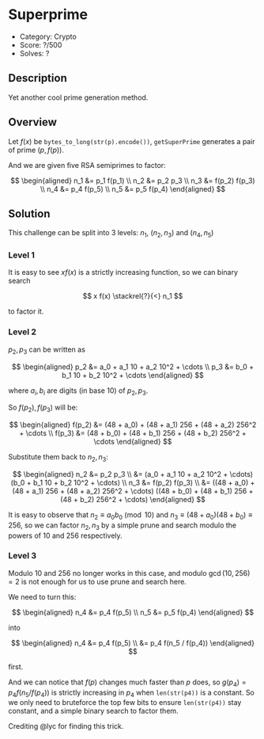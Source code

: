 # Superprime

* Category: Crypto
* Score: ?/500
* Solves: ?

## Description

Yet another cool prime generation method.

## Overview

Let $f(x)$ be `bytes_to_long(str(p).encode())`, `getSuperPrime` generates a pair of prime $(p, f(p))$.

And we are given five RSA semiprimes to factor:

$$
\begin{aligned}
n_1 &= p_1 f(p_1) \\
n_2 &= p_2 p_3 \\
n_3 &= f(p_2) f(p_3) \\
n_4 &= p_4 f(p_5) \\
n_5 &= p_5 f(p_4)
\end{aligned}
$$

## Solution

This challenge can be split into 3 levels: $n_1$, $(n_2, n_3)$ and $(n_4, n_5)$

### Level 1

It is easy to see $x f(x)$ is a strictly increasing function, so we can binary search

$$
x f(x) \stackrel{?}{<} n_1
$$

to factor it.

### Level 2

$p_2, p_3$ can be written as

$$
\begin{aligned}
p_2 &= a_0 + a_1 10 + a_2 10^2 + \cdots \\
p_3 &= b_0 + b_1 10 + b_2 10^2 + \cdots
\end{aligned}
$$

where $a_i, b_i$ are digits (in base 10) of $p_2, p_3$.

So $f(p_2), f(p_3)$ will be:

$$
\begin{aligned}
f(p_2) &= (48 + a_0) + (48 + a_1) 256 + (48 + a_2) 256^2 + \cdots \\
f(p_3) &= (48 + b_0) + (48 + b_1) 256 + (48 + b_2) 256^2 + \cdots
\end{aligned}
$$

Substitute them back to $n_2, n_3$:

$$
\begin{aligned}
n_2 &= p_2 p_3 \\
    &= (a_0 + a_1 10 + a_2 10^2 + \cdots) (b_0 + b_1 10 + b_2 10^2 + \cdots) \\
n_3 &= f(p_2) f(p_3) \\
    &= ((48 + a_0) + (48 + a_1) 256 + (48 + a_2) 256^2 + \cdots) ((48 + b_0) + (48 + b_1) 256 + (48 + b_2) 256^2 + \cdots)
\end{aligned}
$$

It is easy to observe that $n_2 \equiv a_0 b_0 \pmod{10}$ and $n_3 \equiv (48+a_0) (48+b_0) \equiv{256}$, so we can factor $n_2, n_3$ by a simple prune and search modulo the powers of $10$ and $256$ respectively.

### Level 3

Modulo $10$ and $256$ no longer works in this case, and modulo $\gcd(10, 256) = 2$ is not enough for us to use prune and search here.

We need to turn this:

$$
\begin{aligned}
n_4 &= p_4 f(p_5) \\
n_5 &= p_5 f(p_4)
\end{aligned}
$$

into

$$
\begin{aligned}
n_4 &= p_4 f(p_5) \\
    &= p_4 f(n_5 / f(p_4))
\end{aligned}
$$

first.

And we can notice that $f(p)$ changes much faster than $p$ does, so $g(p_4) = p_4 f(n_5 / f(p_4))$ is strictly increasing in $p_4$ when `len(str(p4))` is a constant. So we only need to bruteforce the top few bits to ensure `len(str(p4))` stay constant, and a simple binary search to factor them.

Crediting @lyc for finding this trick.
